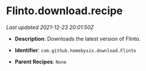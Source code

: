 # Flinto.download.recipe

_Last updated 2021-12-23 20:01:50Z_

- **Description**: Downloads the latest version of Flinto.

- **Identifier**: `com.github.homebysix.download.Flinto`

- **Parent Recipes**: `None`
